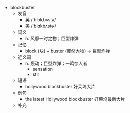 - blockbuster
  - 发音
    - 英 /'blɔkˌbʌstə/
    - 美 /'blɑkbʌstɚ/
  - 词义
    - n. 风靡一时之物；巨型炸弹
  - 记忆
    - block (块) + buster (庞然大物) → 巨型炸弹
  - 近义词
    - n. 轰动；巨型炸弹；一鸣惊人者
      - sensation
      - stir
  - 短语
    - hollywood blockbuster 好莱坞大片
  - 例句
    - the latest Hollywood blockbuster 好莱坞最新大片
  - 补充